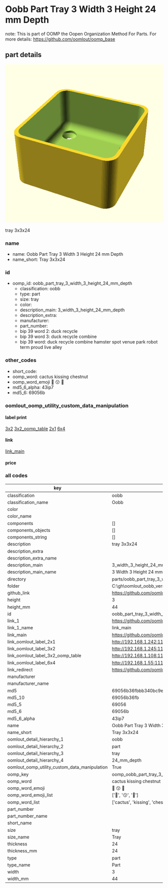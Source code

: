 # Oobb Part Tray 3 Width 3 Height 24 mm Depth  

note: This is part of OOMP the Oopen Organization Method For Parts. For more details: https://github.com/oomlout/oomp_base

##  part details
  

[![](3dpr.png)](3dpr.png)

tray 3x3x24



### name
* name: Oobb Part Tray 3 Width 3 Height 24 mm Depth
* name_short: Tray 3x3x24 
### id
* oomp_id: oobb_part_tray_3_width_3_height_24_mm_depth
  * classification: oobb
  * type: part
  * size: tray
  * color: 
  * description_main: 3_width_3_height_24_mm_depth
  * description_extra: 
  * manufacturer: 
  * part_number: 
  * bip 39 word 2: duck recycle
  * bip 39 word 3: duck recycle combine
  * bip 39 word: duck recycle combine hamster spot venue park robot term proud live alley

### other_codes
* short_code: 
* oomp_word: cactus kissing chestnut
* oomp_word_emoji :cactus: :kissing: :chestnut:
* md5_6_alpha: 43ip7
* md5_6: 69056b






### oomlout_oomp_utility_custom_data_manipulation
#### label print
[3x2](http://192.168.1.245:1112/?label=oomp%2043ip7)
[3x2_oomp_table](http://192.168.1.108:1112/?label=oomp%2043ip7)
[2x1](http://192.168.1.242:1112/?label=oomp%2043ip7)
[6x4](http://192.168.1.55:1112/?label=oomp%2043ip7)    

#### link

[link_main](https://github.com/oomlout/oomlout_oobb_version_4_generated_parts/tree/main/navigation_oomp/oobb/part/tray/3_width_3_height_24_mm_depth/part)                              

#### price







### all codes 
| key | value |  
| --- | --- |  
| classification | oobb |  
| classification_name | Oobb |  
| color |  |  
| color_name |  |  
| components | [] |  
| components_objects | [] |  
| components_string | [] |  
| description | tray 3x3x24 |  
| description_extra |  |  
| description_extra_name |  |  
| description_main | 3_width_3_height_24_mm_depth |  
| description_main_name | 3 Width 3 Height 24 mm Depth |  
| directory | parts/oobb_part_tray_3_width_3_height_24_mm_depth |  
| folder | C:\gh\oomlout_oobb_version_4_generated_parts\parts\oobb_part_tray_3_width_3_height_24_mm_depth |  
| github_link | https://github.com/oomlout/oomlout_oomp_part_src/tree/main/parts/oobb_part_tray_3_width_3_height_24_mm_depth |  
| height | 3 |  
| height_mm | 44 |  
| id | oobb_part_tray_3_width_3_height_24_mm_depth |  
| link_1 | https://github.com/oomlout/oomlout_oobb_version_4_generated_parts/tree/main/navigation_oomp/oobb/part/tray/3_width_3_height_24_mm_depth/part |  
| link_1_name | link_main |  
| link_main | https://github.com/oomlout/oomlout_oobb_version_4_generated_parts/tree/main/navigation_oomp/oobb/part/tray/3_width_3_height_24_mm_depth/part |  
| link_oomlout_label_2x1 | http://192.168.1.242:1112/?label=oomp%2043ip7 |  
| link_oomlout_label_3x2 | http://192.168.1.245:1112/?label=oomp%2043ip7 |  
| link_oomlout_label_3x2_oomp_table | http://192.168.1.108:1112/?label=oomp%2043ip7 |  
| link_oomlout_label_6x4 | http://192.168.1.55:1112/?label=oomp%2043ip7 |  
| link_redirect | https://github.com/oomlout/oomlout_oobb_version_4_generated_parts/tree/main/parts/oobb_tray_03_03_24 |  
| manufacturer |  |  
| manufacturer_name |  |  
| md5 | 69056b36fbbb340bc9e9668a5becfa1e |  
| md5_10 | 69056b36fb |  
| md5_5 | 69056 |  
| md5_6 | 69056b |  
| md5_6_alpha | 43ip7 |  
| name | Oobb Part Tray 3 Width 3 Height 24 mm Depth |  
| name_short | Tray 3x3x24  |  
| oomlout_detail_hierarchy_1 | oobb |  
| oomlout_detail_hierarchy_2 | part |  
| oomlout_detail_hierarchy_3 | tray |  
| oomlout_detail_hierarchy_4 | 24_mm_depth |  
| oomlout_oomp_utility_custom_data_manipulation | True |  
| oomp_key | oomp_oobb_part_tray_3_width_3_height_24_mm_depth |  
| oomp_word | cactus kissing chestnut |  
| oomp_word_emoji | :cactus: :kissing: :chestnut: |  
| oomp_word_emoji_list | [':cactus:', ':kissing:', ':chestnut:'] |  
| oomp_word_list | ['cactus', 'kissing', 'chestnut'] |  
| part_number |  |  
| part_number_name |  |  
| short_name |  |  
| size | tray |  
| size_name | Tray |  
| thickness | 24 |  
| thickness_mm | 24 |  
| type | part |  
| type_name | Part |  
| width | 3 |  
| width_mm | 44 |  

